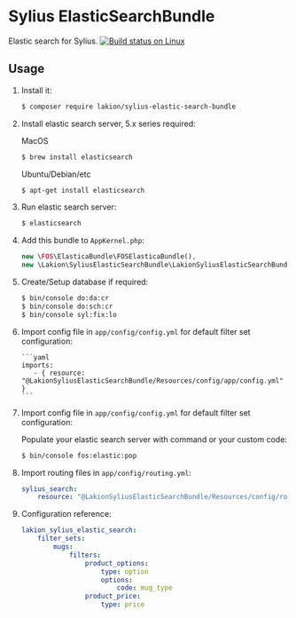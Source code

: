 Sylius ElasticSearchBundle
==========================
Elastic search for Sylius.
[![Build status on Linux](https://img.shields.io/travis/Lakion/SyliusElasticSearchBundle/master.svg)](http://travis-ci.org/Lakion/SyliusELasticSearchBundle)

## Usage

1. Install it:

    ```bash
    $ composer require lakion/sylius-elastic-search-bundle
    ```
2. Install elastic search server, 5.x series required:

    MacOS
    
    ```bash
    $ brew install elasticsearch
    ```
    
    Ubuntu/Debian/etc
    ```bash
    $ apt-get install elasticsearch
    ```

3. Run elastic search server:

    ```bash
    $ elasticsearch
    ```

4. Add this bundle to `AppKernel.php`:

    ```php
    new \FOS\ElasticaBundle\FOSElasticaBundle(),
    new \Lakion\SyliusElasticSearchBundle\LakionSyliusElasticSearchBundle(),
    ```

5. Create/Setup database if required:

    ```bash
    $ bin/console do:da:cr
    $ bin/console do:sch:cr
    $ bin/console syl:fix:lo
    ```

6. Import config file in `app/config/config.yml` for default filter set configuration:
   
       ```yaml
       imports:
          - { resource: "@LakionSyliusElasticSearchBundle/Resources/config/app/config.yml" }
       ```

7. Import config file in `app/config/config.yml` for default filter set configuration:

    Populate your elastic search server with command or your custom code:

    ```bash
    $ bin/console fos:elastic:pop
    ```

8. Import routing files in `app/config/routing.yml`:

    ```yaml
    sylius_search:
        resource: "@LakionSyliusElasticSearchBundle/Resources/config/routing.yml"
    ```

8. Configuration reference:

    ```yaml
    lakion_sylius_elastic_search:
        filter_sets:
            mugs:
                filters:
                    product_options:
                        type: option
                        options:
                            code: mug_type
                    product_price:
                        type: price
    ```
